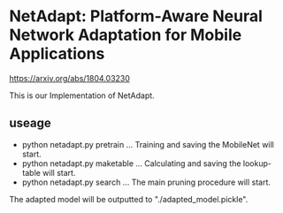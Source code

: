 # NetAdapt: Platform-Aware Neural Network Adaptation for Mobile Applications
https://arxiv.org/abs/1804.03230

This is our Implementation of NetAdapt.

## useage
- python netadapt.py pretrain ... Training and saving the MobileNet will start.
- python netadapt.py maketable ... Calculating and saving the lookup-table will start.
- python netadapt.py search ... The main pruning procedure will start.

The adapted model will be outputted to "./adapted_model.pickle".
